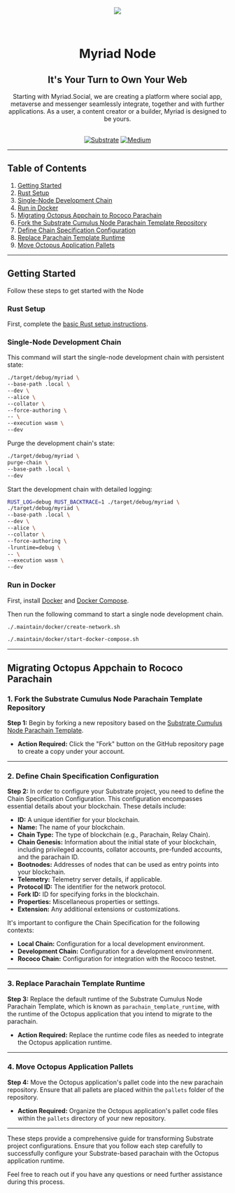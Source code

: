 <div align="center">
<img src="https://avatars.githubusercontent.com/u/80524516?s=200&v=4">
</div>
<br>
<br>

<div align="Center">
<h1>Myriad Node</h1>
<h2>It's Your Turn to Own Your Web</h2>
Starting with Myriad.Social, we are creating a platform where social app, metaverse and messenger seamlessly integrate, together and with further applications. As a user, a content creator or a builder, Myriad is designed to be yours.
<br>
<br>

[![Substrate](https://img.shields.io/badge/Substrate-3.0.0-brightgreen?logo=Parity%20Substrate)](https://substrate.io)
[![Medium](https://img.shields.io/badge/Medium-Myriad-brightgreen?logo=medium)](https://medium.com/@myriadsocial.blog)
</div>

---

## Table of Contents

1. [Getting Started](#getting-started)
2. [Rust Setup](#rust-setup)
3. [Single-Node Development Chain](#single-node-development-chain)
4. [Run in Docker](#run-in-docker)
5. [Migrating Octopus Appchain to Rococo Parachain](#migrating-octopus-appchain-to-rococo-parachain)
6. [Fork the Substrate Cumulus Node Parachain Template Repository](#1-fork-the-substrate-cumulus-node-parachain-template-repository)
7. [Define Chain Specification Configuration](#2-define-chain-specification-configuration)
8. [Replace Parachain Template Runtime](#3-replace-parachain-template-runtime)
9. [Move Octopus Application Pallets](#4-move-octopus-application-pallets)

---

## Getting Started

Follow these steps to get started with the Node

### Rust Setup

First, complete the [basic Rust setup instructions](./docs/rust-setup.md).

### Single-Node Development Chain

This command will start the single-node development chain with persistent state:

```bash
./target/debug/myriad \
--base-path .local \
--dev \
--alice \
--collator \
--force-authoring \
-- \
--execution wasm \
--dev
```

Purge the development chain's state:

```bash
./target/debug/myriad \
purge-chain \
--base-path .local \
--dev
```

Start the development chain with detailed logging:

```bash
RUST_LOG=debug RUST_BACKTRACE=1 ./target/debug/myriad \
./target/debug/myriad \
--base-path .local \
--dev \
--alice \
--collator \
--force-authoring \
-lruntime=debug \
-- \
--execution wasm \
--dev
```

### Run in Docker

First, install [Docker](https://docs.docker.com/get-docker/) and
[Docker Compose](https://docs.docker.com/compose/install/).

Then run the following command to start a single node development chain.

```bash
./.maintain/docker/create-network.sh
```

```bash
./.maintain/docker/start-docker-compose.sh
```

---

## Migrating Octopus Appchain to Rococo Parachain

### 1. Fork the Substrate Cumulus Node Parachain Template Repository

**Step 1:** Begin by forking a new repository based on the [Substrate Cumulus Node Parachain Template](https://github.com/substrate-developer-hub/substrate-parachain-template).

* **Action Required:** Click the "Fork" button on the GitHub repository page to create a copy under your account.

---

### 2. Define Chain Specification Configuration

**Step 2:** In order to configure your Substrate project, you need to define the Chain Specification Configuration. This configuration encompasses essential details about your blockchain. These details include:

- **ID:** A unique identifier for your blockchain.
- **Name:** The name of your blockchain.
- **Chain Type:** The type of blockchain (e.g., Parachain, Relay Chain).
- **Chain Genesis:** Information about the initial state of your blockchain, including privileged accounts, collator accounts, pre-funded accounts, and the parachain ID.
- **Bootnodes:** Addresses of nodes that can be used as entry points into your blockchain.
- **Telemetry:** Telemetry server details, if applicable.
- **Protocol ID:** The identifier for the network protocol.
- **Fork ID:** ID for specifying forks in the blockchain.
- **Properties:** Miscellaneous properties or settings.
- **Extension:** Any additional extensions or customizations.

It's important to configure the Chain Specification for the following contexts:
- **Local Chain:** Configuration for a local development environment.
- **Development Chain:** Configuration for a development environment.
- **Rococo Chain:** Configuration for integration with the Rococo testnet.

---

### 3. Replace Parachain Template Runtime

**Step 3:** Replace the default runtime of the Substrate Cumulus Node Parachain Template, which is known as `parachain_template_runtime`, with the runtime of the Octopus application that you intend to migrate to the parachain.

* **Action Required:** Replace the runtime code files as needed to integrate the Octopus application runtime.

---

### 4. Move Octopus Application Pallets

**Step 4:** Move the Octopus application's pallet code into the new parachain repository. Ensure that all pallets are placed within the `pallets` folder of the repository.

* **Action Required:** Organize the Octopus application's pallet code files within the `pallets` directory of your new repository.

---

These steps provide a comprehensive guide for transforming Substrate project configurations. Ensure that you follow each step carefully to successfully configure your Substrate-based parachain with the Octopus application runtime.

Feel free to reach out if you have any questions or need further assistance during this process.


